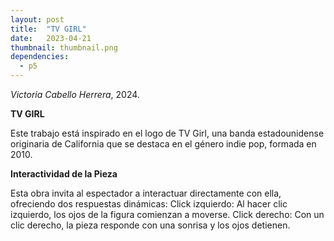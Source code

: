 ```yaml
---
layout: post
title:  "TV GIRL"
date:   2023-04-21
thumbnail: thumbnail.png
dependencies:
  - p5
---
```


<div id="simple-sketch-holder">
    <script type="text/javascript" src="sketch.js"></script>
</div>

_Victoria Cabello Herrera_, 2024.

**TV GIRL**

Este trabajo está inspirado en el logo de TV Girl, una banda estadounidense originaria de California que se destaca en el género indie pop, formada en 2010.

 **Interactividad de la Pieza**
 
Esta obra invita al espectador a interactuar directamente con ella, ofreciendo dos respuestas dinámicas:
Click izquierdo: Al hacer clic izquierdo, los ojos de la figura comienzan a moverse.
Click derecho: Con un clic derecho, la pieza responde con una sonrisa y los ojos detienen.
